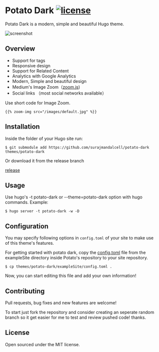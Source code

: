# Potato Dark [![license](https://img.shields.io/github/license/mashape/apistatus.svg)](https://github.com/surajmandalcell/potato-dark/blob/master/license.md) 

Potato Dark is a modern, simple and beautiful Hugo theme.

![screenshot](https://github.com/surajmandalcell/potato-dark/blob/master/images/screenshot.png)   

## Overview

* Support for tags
* Responsive design
* Support for Related Content
* Analytics with Google Analytics
* Modern, Simple and beautiful design
* Medium's Image Zoom（[zoom.js](https://github.com/fat/zoom.js/))
* Social links （most social networks available）

Use short code for Image Zoom.

```
{{% zoom-img src="/images/default.jpg" %}}
```

## Installation

Inside the folder of your Hugo site run:

```shell
$ git submodule add https://github.com/surajmandalcell/potato-dark themes/potato-dark
```

Or download it from the release branch

[release](https://github.com/surajmandalcell/potato-dark/tree/release)

## Usage

Use hugo's -t potato-dark or --theme=potato-dark option with hugo commands. Example:

```shell
$ hugo server -t potato-dark -w -D
```

## Configuration

You may specify following options in `config.toml` of your site to make use of
this theme's features.

For getting started with potato dark, copy the [config.toml](https://github.com/surajmandalcell/potato-dark/blob/master/exampleSite/config.toml) file from the exampleSite directory inside Potato's repository to your site repository.

```shell
$ cp themes/potato-dark/exampleSite/config.toml .
```

Now, you can start editing this file and add your own information!

## Contributing

Pull requests, bug fixes and new features are welcome!

To start just fork the repository and consider creating an seperate random branch so it get easier for me to test and review pushed code! thanks.

<!-- ## Development

1. Edit the theme or fox somthing
2. Create a pull request and be patient -->

## License

Open sourced under the MIT license.
